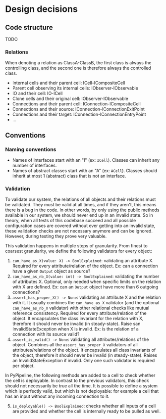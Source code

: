 # Design decisions

## Code structure
TODO

### Relations
When denoting a relation as ClassA-ClassB, the first class is always the controlling class, 
and the second one is therefore always the controlled class. 

* Internal cells and their parent cell: ICell-ICompositeCell
* Parent cell observing its internal cells: IObserver-IObservable
* IO and their cell: IO-ICell
* Clone cells and their original cell: IObserver-IObservable
* Connections and their parent cell: IConnection-ICompositeCell
* Connections and their source: IConnection-IConnectionExitPoint
* Connections and their target: IConnection-IConnectionEntryPoint
* ...

## Conventions

### Naming conventions
* Names of interfaces start with an "I" (ex: `ICell`). Classes can inherit any number of interfaces.
* Names of abstract classes start with an "A" (ex: `ACell`). Classes should inherit at most 1 (abstract) class that is 
  not an interface. 

### Validation
To validate our system, the relations of all objects and their relations must be validated. They must be valid at all 
times, and if they aren't, this means there is a bug in the code. In other words, by only using the public methods 
available in our system, we should never end up in an invalid state. 
So in theory, when all tests of this codebase succeed and all possible configuration cases are covered without ever 
getting into an invalid state, these validation checks are not necessary anymore and can be ignored. However, during 
testing they prove very valuable. 

This validation happens in multiple steps of granularity. From finest to coarsest granularity, we define the 
following validators for every object: 

1. `can_have_as_X(value: X) -> BoolExplained`: validating an attribute X. Required for every attribute/relation 
   of the object. Ex: can a connection have a given `Output` object as source?
2. `can_have_as_nb_X(value: int) -> BoolExplained`: validating the number of attributes X. Optional, only needed when 
   specific limits on the relation with X are defined. Ex: can an `Output` object have more than 6 outgoing connections?
3. `assert_has_proper_X() -> None`: validating an attribute X and the relation with it. It usually combines 
   the `can_have_as_X` validator (and the optional `can_have_as_nb_X` validator) with other relational checks like 
   mutual reference consistency. Required for every attribute/relation of the object. It encapsulates the class 
   invariant for the relation with X, therefore it should never be invalid (in steady-state). Raise san 
   InvalidStateException when X is invalid. Ex: is the relation of a connection with its source valid? 
4. `assert_is_valid() -> None`: validating all attributes/relations of the object. Combines all 
   the `assert_has_proper_X` validators of all attributes/relations of the object. It encapsulates all class 
   invariants of the object, therefore it should never be invalid (in steady-state). Raises an InvalidStateException if 
   invalid. Only one such validator is required per object. 

In PyPipeline, the following methods are added to a cell to check whether the cell is deployable. 
In contrast to the previous validators, this check should not necessarily be true all the time. 
It is possible to define a system which is perfectly valid, but which is not deployable: for example a cell that has an 
input without any incoming connection to it. 

5. `is_deployable() -> BoolExplained`: checks whether all inputs of a cell are provided and whether the cell is 
   internally ready to be pulled as well.
